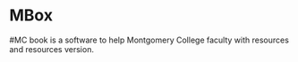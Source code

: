 # MBox
#MC book is a software to help Montgomery College faculty with resources and resources version.

